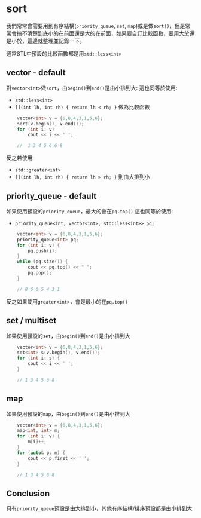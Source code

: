 # sort

我們常常會需要用到有序結構(`priority_queue`, `set`, `map`)或是做`sort()`，但是常常會搞不清楚到底小的在前面還是大的在前面，如果要自訂比較函數，要用大於還是小於，這邊就整理並記錄一下。

通常STL中預設的比較函數都是用`std::less<int>`

## vector - default
對`vector<int>`做`sort`，由`begin()`到`end()`是由小排到大:
這也同等於使用:
- `std::less<int>`
- `[](int lh, int rh) { return lh < rh; }`
做為比較函數
```cpp
    vector<int> v = {6,8,4,3,1,5,6};
    sort(v.begin(), v.end());
    for (int i: v)
        cout << i << ' ';

    //  1 3 4 5 6 6 8 
```

反之若使用:
- `std::greater<int>`
- `[](int lh, int rh) { return lh > rh; }`
則由大排到小

## priority_queue<int> - default
如果使用預設的`priority_queue`，最大的會在`pq.top()`
這也同等於使用:
- `priority_queue<int, vector<int>, std::less<int>> pq;`
```cpp
    vector<int> v = {6,8,4,3,1,5,6};
    priority_queue<int> pq;
    for (int i: v) {
        pq.push(i);
    }
    while (pq.size()) {
        cout << pq.top() << " ";
        pq.pop();
    }

    // 8 6 6 5 4 3 1 
```

反之如果使用`greater<int>`，會是最小的在`pq.top()`


## set / multiset
如果使用預設的`set`，由`begin()`到`end()`是由小排到大
```cpp
    vector<int> v = {6,8,4,3,1,5,6};
    set<int> s(v.begin(), v.end());
    for (int i: s) {
        cout << i << ' ';
    }

    // 1 3 4 5 6 8 
```

## map
如果使用預設的`map`，由`begin()`到`end()`是由小排到大
```cpp
    vector<int> v = {6,8,4,3,1,5,6};
    map<int, int> m;
    for (int i: v) {
        m[i]++;
    }
    for (auto& p: m) {
        cout << p.first << ' ';
    }

    // 1 3 4 5 6 8 
```

## Conclusion
只有`priority_queue`預設是由大排到小，其他有序結構/排序預設都是由小排到大
